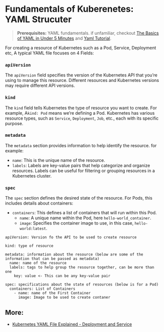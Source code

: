 # Fundamentals of Kuberenetes: YAML Strucuter
> **Prerequisites:** YAML fundamentals. if unfamiliar, checkout [The Basics of YAML in Under 5 Minutes](https://www.youtube.com/watch?v=0fbnyS_lHW4) and [Yaml Tutorial](https://www.youtube.com/watch?v=1uFVr15xDGg&t=528s).

For creating a resource of Kubernetes such as a Pod, Service, Deployment etc, A typical YAML file focuses on 4 Fields:

### `apiVersion`
The `apiVersion` field specifies the version of the Kubernetes API that you’re using to manage this resource. Different resources and Kubernetes versions may require different API versions. 

###  `kind`
The `kind` field tells Kubernetes the type of resource you want to create. For example, A`kind: Pod` means we’re defining a Pod. Kubernetes has various resource types, such as `Service`, `Deployment`, `Job`, etc., each with its specific purpose.

### `metadata`
The `metadata` section provides information to help identify the resource. for example: 
- `name`: This is the unique name of the resource.
- `labels`: Labels are key-value pairs that help categorize and organize resources. Labels can be useful for filtering or grouping resources in a Kubernetes cluster.

### `spec`
The `spec` section defines the desired state of the resource. For Pods, this includes details about containers:
- `containers`: This defines a list of containers that will run within this Pod.
  - `name`: A unique name within the Pod, here `hello-world_container`.
  - `image`: Specifies the container image to use, in this case, `hello-world:latest`.

```
apiVersion: Version fo the API to be used to create resource

kind: type of resource

metadata: information about the resource (below are some of the information that can be passed as metadata)
  name: name of the resource
  labels: tags to help group the resource together, can be more than one
    key: value <- This can be any key-value pair

spec: specifications about the state of resources (below is for a Pod)
  containers: List of Containers
    - name: name of the First Container
      image: Image to be used to create contaner
```
## More:
- [Kubernetes YAML File Explained - Deployment and Service](https://www.youtube.com/watch?v=qmDzcu5uY1I)